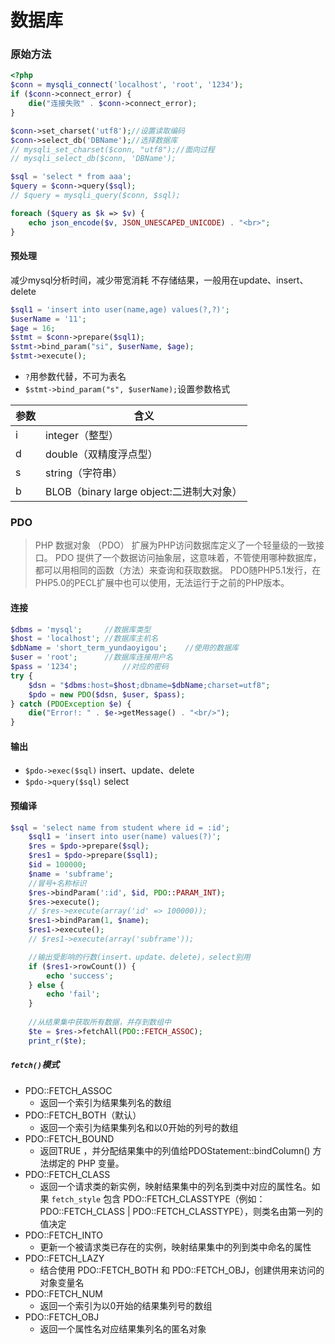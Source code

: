 # 数据库
### 原始方法
```php
<?php
$conn = mysqli_connect('localhost', 'root', '1234');
if ($conn->connect_error) {
    die("连接失败" . $conn->connect_error);
}

$conn->set_charset('utf8');//设置读取编码
$conn->select_db('DBName');//选择数据库
// mysqli_set_charset($conn, "utf8");//面向过程
// mysqli_select_db($conn, 'DBName');

$sql = 'select * from aaa';
$query = $conn->query($sql);
// $query = mysqli_query($conn, $sql);

foreach ($query as $k => $v) {
    echo json_encode($v, JSON_UNESCAPED_UNICODE) . "<br>";
}
```
#### 预处理
减少mysql分析时间，减少带宽消耗
不存储结果，一般用在update、insert、delete
```php
$sql1 = 'insert into user(name,age) values(?,?)';
$userName = '11';
$age = 16;
$stmt = $conn->prepare($sql1);
$stmt->bind_param("si", $userName, $age);
$stmt->execute();
```
- `?`用参数代替，不可为表名
- `$stmt->bind_param("s", $userName);`设置参数格式

| 参数 | 含义                                     |
| ---- | ---------------------------------------- |
| i    | integer（整型）                          |
| d    | double（双精度浮点型）                   |
| s    | string（字符串）                         |
| b    | BLOB（binary large object:二进制大对象） |

### PDO
> PHP 数据对象 （PDO） 扩展为PHP访问数据库定义了一个轻量级的一致接口。
> PDO 提供了一个数据访问抽象层，这意味着，不管使用哪种数据库，都可以用相同的函数（方法）来查询和获取数据。
> PDO随PHP5.1发行，在PHP5.0的PECL扩展中也可以使用，无法运行于之前的PHP版本。

#### 连接
```php
$dbms = 'mysql';     //数据库类型
$host = 'localhost'; //数据库主机名
$dbName = 'short_term_yundaoyigou';    //使用的数据库
$user = 'root';      //数据库连接用户名
$pass = '1234';          //对应的密码
try {
    $dsn = "$dbms:host=$host;dbname=$dbName;charset=utf8";
    $pdo = new PDO($dsn, $user, $pass);
} catch (PDOException $e) {
    die("Error!: " . $e->getMessage() . "<br/>");
}
```
#### 输出
- `$pdo->exec($sql)` 
insert、update、delete
- `$pdo->query($sql)`
select
#### 预编译
```php
$sql = 'select name from student where id = :id';
    $sql1 = 'insert into user(name) values(?)';
    $res = $pdo->prepare($sql);
    $res1 = $pdo->prepare($sql1);
    $id = 100000;
    $name = 'subframe';
	//冒号+名称标识
    $res->bindParam(':id', $id, PDO::PARAM_INT);
    $res->execute();
    // $res->execute(array('id' => 100000));
    $res1->bindParam(1, $name);
    $res1->execute();
    // $res1->execute(array('subframe'));

	//输出受影响的行数(insert、update、delete)，select别用
    if ($res1->rowCount()) {
        echo 'success';
    } else {
        echo 'fail';
    }
	
	//从结果集中获取所有数据，并存到数组中
    $te = $res->fetchAll(PDO::FETCH_ASSOC);
    print_r($te);
```
##### `fetch()`模式
- PDO::FETCH_ASSOC
	- 返回一个索引为结果集列名的数组
- PDO::FETCH_BOTH（默认）
	- 返回一个索引为结果集列名和以0开始的列号的数组
- PDO::FETCH_BOUND
	- 返回TRUE ，并分配结果集中的列值给PDOStatement::bindColumn() 方法绑定的 PHP 变量。
- PDO::FETCH_CLASS
	- 返回一个请求类的新实例，映射结果集中的列名到类中对应的属性名。如果 `fetch_style` 包含 PDO::FETCH_CLASSTYPE（例如：PDO::FETCH_CLASS | PDO::FETCH_CLASSTYPE），则类名由第一列的值决定
- PDO::FETCH_INTO
	- 更新一个被请求类已存在的实例，映射结果集中的列到类中命名的属性
- PDO::FETCH_LAZY
	- 结合使用 PDO::FETCH_BOTH 和 PDO::FETCH_OBJ，创建供用来访问的对象变量名
- PDO::FETCH_NUM
	- 返回一个索引为以0开始的结果集列号的数组
- PDO::FETCH_OBJ
	- 返回一个属性名对应结果集列名的匿名对象